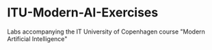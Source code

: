 # ITU-Modern-AI-Exercises
Labs accompanying the IT University of Copenhagen course "Modern Artificial Intelligence" 

